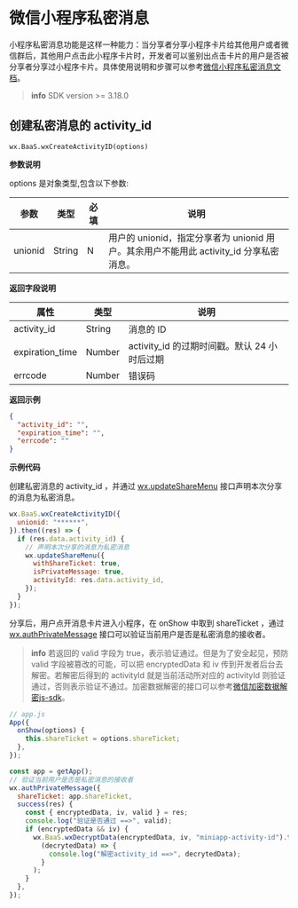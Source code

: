# 微信小程序私密消息

小程序私密消息功能是这样一种能力：当分享者分享小程序卡片给其他用户或者微信群后，其他用户点击此小程序卡片时，开发者可以鉴别出点击卡片的用户是否被分享者分享过小程序卡片。具体使用说明和步骤可以参考[微信小程序私密消息文档](https://developers.weixin.qq.com/miniprogram/dev/framework/open-ability/share/private-message.html)。

> **info**
> SDK version >= 3.18.0

## 创建私密消息的 activity_id

`wx.BaaS.wxCreateActivityID(options)`

**参数说明**

options 是对象类型,包含以下参数:

| 参数    | 类型   | 必填 | 说明                                                                                   |
| ------- | ------ | ---- | -------------------------------------------------------------------------------------- |
| unionid | String | N    | 用户的 unionid，指定分享者为 unionid 用户。其余用户不能用此 activity_id 分享私密消息。 |

**返回字段说明**

| 属性            | 类型   | 说明                                         |
| --------------- | ------ | -------------------------------------------- |
| activity_id     | String | 消息的 ID                                    |
| expiration_time | Number | activity_id 的过期时间戳。默认 24 小时后过期 |
| errcode         | Number | 错误码                                       |

**返回示例**

```JSON
{
  "activity_id": "",
  "expiration_time": "",
  "errcode": ""
}
```

**示例代码**

创建私密消息的 activity_id ，并通过 [wx.updateShareMenu](https://developers.weixin.qq.com/miniprogram/dev/api/share/wx.updateShareMenu.html) 接口声明本次分享的消息为私密消息。

```js
wx.BaaS.wxCreateActivityID({
  unionid: "******",
}).then((res) => {
  if (res.data.activity_id) {
    // 声明本次分享的消息为私密消息
    wx.updateShareMenu({
      withShareTicket: true,
      isPrivateMessage: true,
      activityId: res.data.activity_id,
    });
  }
});
```

分享后，用户点开消息卡片进入小程序，在 onShow 中取到 shareTicket ，通过 [wx.authPrivateMessage](https://developers.weixin.qq.com/miniprogram/dev/api/share/wx.authPrivateMessage.html) 接口可以验证当前用户是否是私密消息的接收者。

> **info**
> 若返回的 valid 字段为 true，表示验证通过。但是为了安全起见，预防 valid 字段被篡改的可能，可以把 encryptedData 和 iv 传到开发者后台去解密。若解密后得到的 activityId 就是当前活动所对应的 activityId 则验证通过，否则表示验证不通过。加密数据解密的接口可以参考[微信加密数据解密js-sdk](/js-sdk/wechat/wechat-decrypt.md)。

```js
// app.js
App({
  onShow(options) {
    this.shareTicket = options.shareTicket;
  },
});

const app = getApp();
// 验证当前用户是否是私密消息的接收者
wx.authPrivateMessage({
  shareTicket: app.shareTicket,
  success(res) {
    const { encryptedData, iv, valid } = res;
    console.log("验证是否通过 ==>", valid);
    if (encryptedData && iv) {
      wx.BaaS.wxDecryptData(encryptedData, iv, "miniapp-activity-id").then(
        (decrytedData) => {
          console.log("解密activity_id ==>", decrytedData);
        }
      );
    }
  },
});
```
